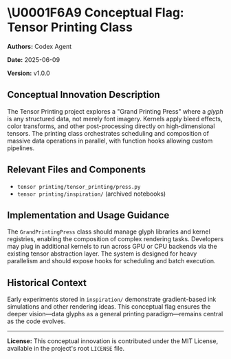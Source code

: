 # \U0001F6A9 Conceptual Flag: Tensor Printing Class

**Authors:** Codex Agent

**Date:** 2025-06-09

**Version:** v1.0.0

## Conceptual Innovation Description

The Tensor Printing project explores a "Grand Printing Press" where a
*glyph* is any structured data, not merely font imagery. Kernels apply
bleed effects, color transforms, and other post-processing directly on
high‑dimensional tensors. The printing class orchestrates scheduling and
composition of massive data operations in parallel, with function hooks
allowing custom pipelines.

## Relevant Files and Components

- `tensor printing/tensor_printing/press.py`
- `tensor printing/inspiration/` (archived notebooks)

## Implementation and Usage Guidance

The `GrandPrintingPress` class should manage glyph libraries and kernel
registries, enabling the composition of complex rendering tasks.
Developers may plug in additional kernels to run across GPU or CPU
backends via the existing tensor abstraction layer. The system is
designed for heavy parallelism and should expose hooks for scheduling and
batch execution.

## Historical Context

Early experiments stored in `inspiration/` demonstrate gradient-based
ink simulations and other rendering ideas. This conceptual flag ensures
the deeper vision—data glyphs as a general printing paradigm—remains
central as the code evolves.

---

**License:**
This conceptual innovation is contributed under the MIT License,
available in the project's root `LICENSE` file.
